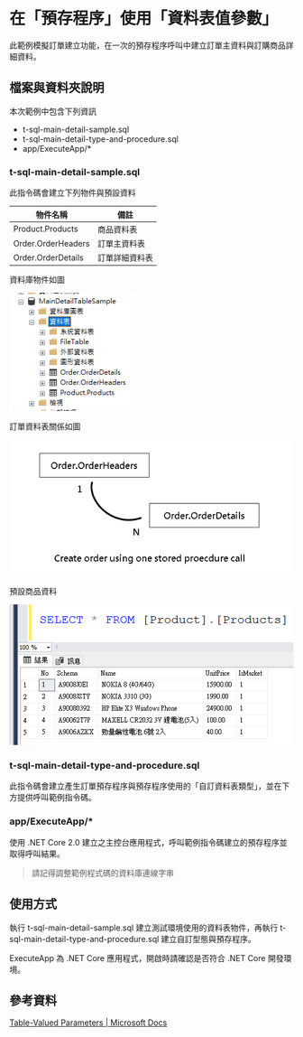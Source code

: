 # 在「預存程序」使用「資料表值參數」

此範例模擬訂單建立功能，在一次的預存程序呼叫中建立訂單主資料與訂購商品詳細資料。

## 檔案與資料夾說明

本次範例中包含下列資訊

- t-sql-main-detail-sample.sql
- t-sql-main-detail-type-and-procedure.sql
- app/ExecuteApp/*

### t-sql-main-detail-sample.sql

此指令碼會建立下列物件與預設資料

|物件名稱|備註|
|--|--|
|Product.Products|商品資料表|
|Order.OrderHeaders|訂單主資料表|
|Order.OrderDetails|訂單詳細資料表|

資料庫物件如圖

![database-objects](https://raw.githubusercontent.com/txstudio/t-sql-user-defined-table-types-in-stored-procedure/master/img/sample-database-objects.gif)

訂單資料表關係如圖

![order-relationship](https://raw.githubusercontent.com/txstudio/t-sql-user-defined-table-types-in-stored-procedure/master/img/order-table-relationships.gif)

預設商品資料

![default-product-table-data](https://raw.githubusercontent.com/txstudio/t-sql-user-defined-table-types-in-stored-procedure/master/img/product-table-data.gif)

### t-sql-main-detail-type-and-procedure.sql

此指令碼會建立產生訂單預存程序與預存程序使用的「自訂資料表類型」，並在下方提供呼叫範例指令碼。

### app/ExecuteApp/*

使用 .NET Core 2.0 建立之主控台應用程式，呼叫範例指令碼建立的預存程序並取得呼叫結果。

> 請記得調整範例程式碼的資料庫連線字串

## 使用方式

執行 t-sql-main-detail-sample.sql 建立測試環境使用的資料表物件，再執行 t-sql-main-detail-type-and-procedure.sql 建立自訂型態與預存程序。

ExecuteApp 為 .NET Core 應用程式，開啟時請確認是否符合 .NET Core 開發環境。

## 參考資料
[Table-Valued Parameters | Microsoft Docs](https://docs.microsoft.com/en-us/dotnet/framework/data/adonet/sql/table-valued-parameters)
